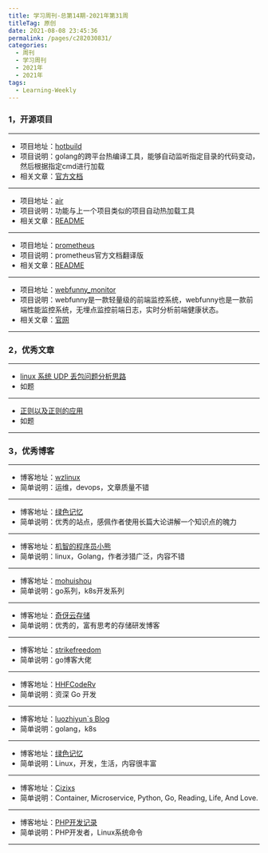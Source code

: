 ```yaml
---
title: 学习周刊-总第14期-2021年第31周
titleTag: 原创
date: 2021-08-08 23:45:36
permalink: /pages/c282030831/
categories:
  - 周刊
  - 学习周刊
  - 2021年
  - 2021年
tags:
  - Learning-Weekly
---
```


### **1，开源项目**

------

- 项目地址：[hotbuild](https://github.com/wandercn/hotbuild)
- 项目说明：golang的跨平台热编译工具，能够自动监听指定目录的代码变动，然后根据指定cmd进行加载
- 相关文章：[官方文档](https://hotbuild.ffactory.org/)

---

- 项目地址：[air](https://github.com/cosmtrek/air)
- 项目说明：功能与上一个项目类似的项目自动热加载工具
- 相关文章：[README](https://github.com/cosmtrek/air/blob/master/README.md)

---

- 项目地址：[prometheus](https://github.com/1046102779/prometheus)
- 项目说明：prometheus官方文档翻译版
- 相关文章：[README](https://github.com/dty1er/kubecolor/blob/main/README.md)

---

- 项目地址：[webfunny_monitor](https://github.com/a597873885/webfunny_monitor)
- 项目说明：webfunny是一款轻量级的前端监控系统，webfunny也是一款前端性能监控系统，无埋点监控前端日志，实时分析前端健康状态。
- 相关文章：[官网](www.webfunny.cn/)

------

### **2，优秀文章**

------

-  [linux 系统 UDP 丢包问题分析思路](https://cizixs.com/2018/01/13/linux-udp-packet-drop-debug/)
- 如题

----

-  [正则以及正则的应用](http://leoamazing.gitee.io/blog/blogs/frontend/2021/20210309.html#%E4%B8%80%E3%80%81%E7%BC%96%E5%86%99%E6%AD%A3%E5%88%99%E8%A1%A8%E8%BE%BE%E5%BC%8F)
- 如题

------

### **3，优秀博客**

------

- 博客地址：[wzlinux](https://blog.51cto.com/wzlinux)
- 简单说明：运维，devops，文章质量不错

----

- 博客地址：[绿色记忆](https://blog.gmem.cc/)
- 简单说明：优秀的站点，感佩作者使用长篇大论讲解一个知识点的魄力

---

- 博客地址：[机智的程序员小熊](https://coding3min.com/)
- 简单说明：linux，Golang，作者涉猎广泛，内容不错

---

- 博客地址：[mohuishou](https://lailin.xyz/)
- 简单说明：go系列，k8s开发系列

---

- 博客地址：[奇伢云存储](https://www.qiyacloud.cn/)
- 简单说明：优秀的，富有思考的存储研发博客

---

- 博客地址：[strikefreedom](https://strikefreedom.top/)
- 简单说明：go博客大佬

---

- 博客地址：[HHFCodeRv](https://www.haohongfan.com/)
- 简单说明：资深 Go 开发

---

- 博客地址：[luozhiyun`s Blog](https://www.luozhiyun.com/)
- 简单说明：golang，k8s

---

- 博客地址：[绿色记忆](https://blog.gmem.cc/)
- 简单说明：Linux，开发，生活，内容很丰富

---

- 博客地址：[Cizixs](https://cizixs.com/)
- 简单说明：Container, Microservice, Python, Go, Reading, Life, And Love.

---

- 博客地址：[PHP开发记录](http://programmerfamily.com/)
- 简单说明：PHP开发者，Linux系统命令

------